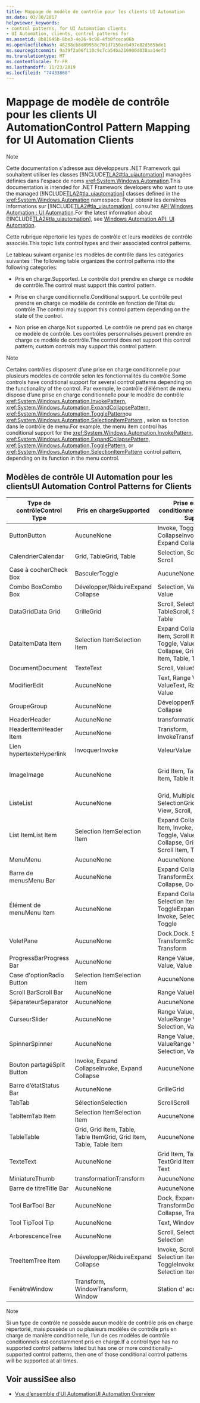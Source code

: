 ```yaml
---
title: Mappage de modèle de contrôle pour les clients UI Automation
ms.date: 03/30/2017
helpviewer_keywords:
- control patterns, for UI Automation clients
- UI Automation, clients, control patterns for
ms.assetid: 8b81645b-8be3-4e26-9c98-4fb0fceca06b
ms.openlocfilehash: 48298cb8d89958c701d7150aeb497e82d565bde1
ms.sourcegitcommit: 9a39f2a06f110c9c7ca54ba216900d038aa14ef3
ms.translationtype: MT
ms.contentlocale: fr-FR
ms.lasthandoff: 11/23/2019
ms.locfileid: "74433860"
---
```

# <a name="control-pattern-mapping-for-ui-automation-clients"></a><span data-ttu-id="35b04-102">Mappage de modèle de contrôle pour les clients UI Automation</span><span class="sxs-lookup"><span data-stu-id="35b04-102">Control Pattern Mapping for UI Automation Clients</span></span>
> [!NOTE]
> <span data-ttu-id="35b04-103">Cette documentation s'adresse aux développeurs .NET Framework qui souhaitent utiliser les classes [!INCLUDE[TLA2#tla_uiautomation](../../../includes/tla2sharptla-uiautomation-md.md)] managées définies dans l'espace de noms <xref:System.Windows.Automation>.</span><span class="sxs-lookup"><span data-stu-id="35b04-103">This documentation is intended for .NET Framework developers who want to use the managed [!INCLUDE[TLA2#tla_uiautomation](../../../includes/tla2sharptla-uiautomation-md.md)] classes defined in the <xref:System.Windows.Automation> namespace.</span></span> <span data-ttu-id="35b04-104">Pour obtenir les dernières informations sur [!INCLUDE[TLA2#tla_uiautomation](../../../includes/tla2sharptla-uiautomation-md.md)], consultez [API Windows Automation : UI Automation](/windows/win32/winauto/entry-uiauto-win32).</span><span class="sxs-lookup"><span data-stu-id="35b04-104">For the latest information about [!INCLUDE[TLA2#tla_uiautomation](../../../includes/tla2sharptla-uiautomation-md.md)], see [Windows Automation API: UI Automation](/windows/win32/winauto/entry-uiauto-win32).</span></span>  
  
 <span data-ttu-id="35b04-105">Cette rubrique répertorie les types de contrôle et leurs modèles de contrôle associés.</span><span class="sxs-lookup"><span data-stu-id="35b04-105">This topic lists control types and their associated control patterns.</span></span>  
  
 <span data-ttu-id="35b04-106">Le tableau suivant organise les modèles de contrôle dans les catégories suivantes :</span><span class="sxs-lookup"><span data-stu-id="35b04-106">The following table organizes the control patterns into the following categories:</span></span>  
  
- <span data-ttu-id="35b04-107">Pris en charge.</span><span class="sxs-lookup"><span data-stu-id="35b04-107">Supported.</span></span> <span data-ttu-id="35b04-108">Le contrôle doit prendre en charge ce modèle de contrôle.</span><span class="sxs-lookup"><span data-stu-id="35b04-108">The control must support this control pattern.</span></span>  
  
- <span data-ttu-id="35b04-109">Prise en charge conditionnelle.</span><span class="sxs-lookup"><span data-stu-id="35b04-109">Conditional support.</span></span> <span data-ttu-id="35b04-110">Le contrôle peut prendre en charge ce modèle de contrôle en fonction de l’état du contrôle.</span><span class="sxs-lookup"><span data-stu-id="35b04-110">The control may support this control pattern depending on the state of the control.</span></span>  
  
- <span data-ttu-id="35b04-111">Non prise en charge.</span><span class="sxs-lookup"><span data-stu-id="35b04-111">Not supported.</span></span> <span data-ttu-id="35b04-112">Le contrôle ne prend pas en charge ce modèle de contrôle. Les contrôles personnalisés peuvent prendre en charge ce modèle de contrôle.</span><span class="sxs-lookup"><span data-stu-id="35b04-112">The control does not support this control pattern; custom controls may support this control pattern.</span></span>  
  
> [!NOTE]
> <span data-ttu-id="35b04-113">Certains contrôles disposent d’une prise en charge conditionnelle pour plusieurs modèles de contrôle selon les fonctionnalités du contrôle.</span><span class="sxs-lookup"><span data-stu-id="35b04-113">Some controls have conditional support for several control patterns depending on the functionality of the control.</span></span> <span data-ttu-id="35b04-114">Par exemple, le contrôle d’élément de menu dispose d’une prise en charge conditionnelle pour le modèle de contrôle <xref:System.Windows.Automation.InvokePattern>, <xref:System.Windows.Automation.ExpandCollapsePattern>, <xref:System.Windows.Automation.TogglePattern>ou <xref:System.Windows.Automation.SelectionItemPattern> , selon sa fonction dans le contrôle de menu.</span><span class="sxs-lookup"><span data-stu-id="35b04-114">For example, the menu item control has conditional support for the <xref:System.Windows.Automation.InvokePattern>, <xref:System.Windows.Automation.ExpandCollapsePattern>, <xref:System.Windows.Automation.TogglePattern>, or <xref:System.Windows.Automation.SelectionItemPattern> control pattern, depending on its function in the menu control.</span></span>  
  
<a name="control_mapping_clients"></a>   
## <a name="ui-automation-control-patterns-for-clients"></a><span data-ttu-id="35b04-115">Modèles de contrôle UI Automation pour les clients</span><span class="sxs-lookup"><span data-stu-id="35b04-115">UI Automation Control Patterns for Clients</span></span>  
  
|<span data-ttu-id="35b04-116">Type de contrôle</span><span class="sxs-lookup"><span data-stu-id="35b04-116">Control Type</span></span>|<span data-ttu-id="35b04-117">Pris en charge</span><span class="sxs-lookup"><span data-stu-id="35b04-117">Supported</span></span>|<span data-ttu-id="35b04-118">Prise en charge conditionnelle</span><span class="sxs-lookup"><span data-stu-id="35b04-118">Conditional Support</span></span>|<span data-ttu-id="35b04-119">Non pris en charge</span><span class="sxs-lookup"><span data-stu-id="35b04-119">Not Supported</span></span>|  
|------------------|---------------|-------------------------|-------------------|  
|<span data-ttu-id="35b04-120">Button</span><span class="sxs-lookup"><span data-stu-id="35b04-120">Button</span></span>|<span data-ttu-id="35b04-121">Aucune</span><span class="sxs-lookup"><span data-stu-id="35b04-121">None</span></span>|<span data-ttu-id="35b04-122">Invoke, Toggle, Expand Collapse</span><span class="sxs-lookup"><span data-stu-id="35b04-122">Invoke, Toggle, Expand Collapse</span></span>|<span data-ttu-id="35b04-123">Aucune</span><span class="sxs-lookup"><span data-stu-id="35b04-123">None</span></span>|  
|<span data-ttu-id="35b04-124">Calendrier</span><span class="sxs-lookup"><span data-stu-id="35b04-124">Calendar</span></span>|<span data-ttu-id="35b04-125">Grid, Table</span><span class="sxs-lookup"><span data-stu-id="35b04-125">Grid, Table</span></span>|<span data-ttu-id="35b04-126">Selection, Scroll</span><span class="sxs-lookup"><span data-stu-id="35b04-126">Selection, Scroll</span></span>|<span data-ttu-id="35b04-127">Valeur</span><span class="sxs-lookup"><span data-stu-id="35b04-127">Value</span></span>|  
|<span data-ttu-id="35b04-128">Case à cocher</span><span class="sxs-lookup"><span data-stu-id="35b04-128">Check Box</span></span>|<span data-ttu-id="35b04-129">Basculer</span><span class="sxs-lookup"><span data-stu-id="35b04-129">Toggle</span></span>|<span data-ttu-id="35b04-130">Aucune</span><span class="sxs-lookup"><span data-stu-id="35b04-130">None</span></span>|<span data-ttu-id="35b04-131">Aucune</span><span class="sxs-lookup"><span data-stu-id="35b04-131">None</span></span>|  
|<span data-ttu-id="35b04-132">Combo Box</span><span class="sxs-lookup"><span data-stu-id="35b04-132">Combo Box</span></span>|<span data-ttu-id="35b04-133">Développer/Réduire</span><span class="sxs-lookup"><span data-stu-id="35b04-133">Expand Collapse</span></span>|<span data-ttu-id="35b04-134">Selection, Value</span><span class="sxs-lookup"><span data-stu-id="35b04-134">Selection, Value</span></span>|<span data-ttu-id="35b04-135">Scroll</span><span class="sxs-lookup"><span data-stu-id="35b04-135">Scroll</span></span>|  
|<span data-ttu-id="35b04-136">DataGrid</span><span class="sxs-lookup"><span data-stu-id="35b04-136">Data Grid</span></span>|<span data-ttu-id="35b04-137">Grille</span><span class="sxs-lookup"><span data-stu-id="35b04-137">Grid</span></span>|<span data-ttu-id="35b04-138">Scroll, Selection, Table</span><span class="sxs-lookup"><span data-stu-id="35b04-138">Scroll, Selection, Table</span></span>|<span data-ttu-id="35b04-139">Aucune</span><span class="sxs-lookup"><span data-stu-id="35b04-139">None</span></span>|  
|<span data-ttu-id="35b04-140">DataItem</span><span class="sxs-lookup"><span data-stu-id="35b04-140">Data Item</span></span>|<span data-ttu-id="35b04-141">Selection Item</span><span class="sxs-lookup"><span data-stu-id="35b04-141">Selection Item</span></span>|<span data-ttu-id="35b04-142">Expand Collapse, Grid Item, Scroll Item, Table, Toggle, Value</span><span class="sxs-lookup"><span data-stu-id="35b04-142">Expand Collapse, Grid Item, Scroll Item, Table, Toggle, Value</span></span>|<span data-ttu-id="35b04-143">Aucune</span><span class="sxs-lookup"><span data-stu-id="35b04-143">None</span></span>|  
|<span data-ttu-id="35b04-144">Document</span><span class="sxs-lookup"><span data-stu-id="35b04-144">Document</span></span>|<span data-ttu-id="35b04-145">Texte</span><span class="sxs-lookup"><span data-stu-id="35b04-145">Text</span></span>|<span data-ttu-id="35b04-146">Scroll, Value</span><span class="sxs-lookup"><span data-stu-id="35b04-146">Scroll, Value</span></span>|<span data-ttu-id="35b04-147">Aucune</span><span class="sxs-lookup"><span data-stu-id="35b04-147">None</span></span>|  
|<span data-ttu-id="35b04-148">Modifier</span><span class="sxs-lookup"><span data-stu-id="35b04-148">Edit</span></span>|<span data-ttu-id="35b04-149">Aucune</span><span class="sxs-lookup"><span data-stu-id="35b04-149">None</span></span>|<span data-ttu-id="35b04-150">Text, Range Value, Value</span><span class="sxs-lookup"><span data-stu-id="35b04-150">Text, Range Value, Value</span></span>|<span data-ttu-id="35b04-151">Aucune</span><span class="sxs-lookup"><span data-stu-id="35b04-151">None</span></span>|  
|<span data-ttu-id="35b04-152">Groupe</span><span class="sxs-lookup"><span data-stu-id="35b04-152">Group</span></span>|<span data-ttu-id="35b04-153">Aucune</span><span class="sxs-lookup"><span data-stu-id="35b04-153">None</span></span>|<span data-ttu-id="35b04-154">Développer/Réduire</span><span class="sxs-lookup"><span data-stu-id="35b04-154">Expand Collapse</span></span>|<span data-ttu-id="35b04-155">Aucune</span><span class="sxs-lookup"><span data-stu-id="35b04-155">None</span></span>|  
|<span data-ttu-id="35b04-156">Header</span><span class="sxs-lookup"><span data-stu-id="35b04-156">Header</span></span>|<span data-ttu-id="35b04-157">Aucune</span><span class="sxs-lookup"><span data-stu-id="35b04-157">None</span></span>|<span data-ttu-id="35b04-158">transformation</span><span class="sxs-lookup"><span data-stu-id="35b04-158">Transform</span></span>|<span data-ttu-id="35b04-159">Aucune</span><span class="sxs-lookup"><span data-stu-id="35b04-159">None</span></span>|  
|<span data-ttu-id="35b04-160">HeaderItem</span><span class="sxs-lookup"><span data-stu-id="35b04-160">Header Item</span></span>|<span data-ttu-id="35b04-161">Aucune</span><span class="sxs-lookup"><span data-stu-id="35b04-161">None</span></span>|<span data-ttu-id="35b04-162">Transform, Invoke</span><span class="sxs-lookup"><span data-stu-id="35b04-162">Transform, Invoke</span></span>|<span data-ttu-id="35b04-163">Aucune</span><span class="sxs-lookup"><span data-stu-id="35b04-163">None</span></span>|  
|<span data-ttu-id="35b04-164">Lien hypertexte</span><span class="sxs-lookup"><span data-stu-id="35b04-164">Hyperlink</span></span>|<span data-ttu-id="35b04-165">Invoquer</span><span class="sxs-lookup"><span data-stu-id="35b04-165">Invoke</span></span>|<span data-ttu-id="35b04-166">Valeur</span><span class="sxs-lookup"><span data-stu-id="35b04-166">Value</span></span>|<span data-ttu-id="35b04-167">Aucune</span><span class="sxs-lookup"><span data-stu-id="35b04-167">None</span></span>|  
|<span data-ttu-id="35b04-168">Image</span><span class="sxs-lookup"><span data-stu-id="35b04-168">Image</span></span>|<span data-ttu-id="35b04-169">Aucune</span><span class="sxs-lookup"><span data-stu-id="35b04-169">None</span></span>|<span data-ttu-id="35b04-170">Grid Item, Table Item</span><span class="sxs-lookup"><span data-stu-id="35b04-170">Grid Item, Table Item</span></span>|<span data-ttu-id="35b04-171">Invoke, Selection Item</span><span class="sxs-lookup"><span data-stu-id="35b04-171">Invoke, Selection Item</span></span>|  
|<span data-ttu-id="35b04-172">Liste</span><span class="sxs-lookup"><span data-stu-id="35b04-172">List</span></span>|<span data-ttu-id="35b04-173">Aucune</span><span class="sxs-lookup"><span data-stu-id="35b04-173">None</span></span>|<span data-ttu-id="35b04-174">Grid, Multiple View, Scroll, Selection</span><span class="sxs-lookup"><span data-stu-id="35b04-174">Grid, Multiple View, Scroll, Selection</span></span>|<span data-ttu-id="35b04-175">Table</span><span class="sxs-lookup"><span data-stu-id="35b04-175">Table</span></span>|  
|<span data-ttu-id="35b04-176">List Item</span><span class="sxs-lookup"><span data-stu-id="35b04-176">List Item</span></span>|<span data-ttu-id="35b04-177">Selection Item</span><span class="sxs-lookup"><span data-stu-id="35b04-177">Selection Item</span></span>|<span data-ttu-id="35b04-178">Expand Collapse, Grid Item, Invoke, Scroll Item, Toggle, Value</span><span class="sxs-lookup"><span data-stu-id="35b04-178">Expand Collapse, Grid Item, Invoke, Scroll Item, Toggle, Value</span></span>|<span data-ttu-id="35b04-179">Aucune</span><span class="sxs-lookup"><span data-stu-id="35b04-179">None</span></span>|  
|<span data-ttu-id="35b04-180">Menu</span><span class="sxs-lookup"><span data-stu-id="35b04-180">Menu</span></span>|<span data-ttu-id="35b04-181">Aucune</span><span class="sxs-lookup"><span data-stu-id="35b04-181">None</span></span>|<span data-ttu-id="35b04-182">Aucune</span><span class="sxs-lookup"><span data-stu-id="35b04-182">None</span></span>|<span data-ttu-id="35b04-183">Aucune</span><span class="sxs-lookup"><span data-stu-id="35b04-183">None</span></span>|  
|<span data-ttu-id="35b04-184">Barre de menus</span><span class="sxs-lookup"><span data-stu-id="35b04-184">Menu Bar</span></span>|<span data-ttu-id="35b04-185">Aucune</span><span class="sxs-lookup"><span data-stu-id="35b04-185">None</span></span>|<span data-ttu-id="35b04-186">Expand Collapse, Dock, Transform</span><span class="sxs-lookup"><span data-stu-id="35b04-186">Expand Collapse, Dock, Transform</span></span>|<span data-ttu-id="35b04-187">Aucune</span><span class="sxs-lookup"><span data-stu-id="35b04-187">None</span></span>|  
|<span data-ttu-id="35b04-188">Élément de menu</span><span class="sxs-lookup"><span data-stu-id="35b04-188">Menu Item</span></span>|<span data-ttu-id="35b04-189">Aucune</span><span class="sxs-lookup"><span data-stu-id="35b04-189">None</span></span>|<span data-ttu-id="35b04-190">Expand Collapse, Invoke, Selection Item, Toggle</span><span class="sxs-lookup"><span data-stu-id="35b04-190">Expand Collapse, Invoke, Selection Item, Toggle</span></span>|<span data-ttu-id="35b04-191">Aucune</span><span class="sxs-lookup"><span data-stu-id="35b04-191">None</span></span>|  
|<span data-ttu-id="35b04-192">Volet</span><span class="sxs-lookup"><span data-stu-id="35b04-192">Pane</span></span>|<span data-ttu-id="35b04-193">Aucune</span><span class="sxs-lookup"><span data-stu-id="35b04-193">None</span></span>|<span data-ttu-id="35b04-194">Dock.</span><span class="sxs-lookup"><span data-stu-id="35b04-194">Dock.</span></span> <span data-ttu-id="35b04-195">Scroll, Transform</span><span class="sxs-lookup"><span data-stu-id="35b04-195">Scroll, Transform</span></span>|<span data-ttu-id="35b04-196">Fenêtre</span><span class="sxs-lookup"><span data-stu-id="35b04-196">Window</span></span>|  
|<span data-ttu-id="35b04-197">ProgressBar</span><span class="sxs-lookup"><span data-stu-id="35b04-197">Progress Bar</span></span>|<span data-ttu-id="35b04-198">Aucune</span><span class="sxs-lookup"><span data-stu-id="35b04-198">None</span></span>|<span data-ttu-id="35b04-199">Range Value, Value</span><span class="sxs-lookup"><span data-stu-id="35b04-199">Range Value, Value</span></span>|<span data-ttu-id="35b04-200">Aucune</span><span class="sxs-lookup"><span data-stu-id="35b04-200">None</span></span>|  
|<span data-ttu-id="35b04-201">Case d'option</span><span class="sxs-lookup"><span data-stu-id="35b04-201">Radio Button</span></span>|<span data-ttu-id="35b04-202">Selection Item</span><span class="sxs-lookup"><span data-stu-id="35b04-202">Selection Item</span></span>|<span data-ttu-id="35b04-203">Aucune</span><span class="sxs-lookup"><span data-stu-id="35b04-203">None</span></span>|<span data-ttu-id="35b04-204">Basculer</span><span class="sxs-lookup"><span data-stu-id="35b04-204">Toggle</span></span>|  
|<span data-ttu-id="35b04-205">Scroll Bar</span><span class="sxs-lookup"><span data-stu-id="35b04-205">Scroll Bar</span></span>|<span data-ttu-id="35b04-206">Aucune</span><span class="sxs-lookup"><span data-stu-id="35b04-206">None</span></span>|<span data-ttu-id="35b04-207">Range Value</span><span class="sxs-lookup"><span data-stu-id="35b04-207">Range Value</span></span>|<span data-ttu-id="35b04-208">Scroll</span><span class="sxs-lookup"><span data-stu-id="35b04-208">Scroll</span></span>|  
|<span data-ttu-id="35b04-209">Séparateur</span><span class="sxs-lookup"><span data-stu-id="35b04-209">Separator</span></span>|<span data-ttu-id="35b04-210">Aucune</span><span class="sxs-lookup"><span data-stu-id="35b04-210">None</span></span>|<span data-ttu-id="35b04-211">Aucune</span><span class="sxs-lookup"><span data-stu-id="35b04-211">None</span></span>|<span data-ttu-id="35b04-212">Aucune</span><span class="sxs-lookup"><span data-stu-id="35b04-212">None</span></span>|  
|<span data-ttu-id="35b04-213">Curseur</span><span class="sxs-lookup"><span data-stu-id="35b04-213">Slider</span></span>|<span data-ttu-id="35b04-214">Aucune</span><span class="sxs-lookup"><span data-stu-id="35b04-214">None</span></span>|<span data-ttu-id="35b04-215">Range Value, Selection, Value</span><span class="sxs-lookup"><span data-stu-id="35b04-215">Range Value, Selection, Value</span></span>|<span data-ttu-id="35b04-216">Aucune</span><span class="sxs-lookup"><span data-stu-id="35b04-216">None</span></span>|  
|<span data-ttu-id="35b04-217">Spinner</span><span class="sxs-lookup"><span data-stu-id="35b04-217">Spinner</span></span>|<span data-ttu-id="35b04-218">Aucune</span><span class="sxs-lookup"><span data-stu-id="35b04-218">None</span></span>|<span data-ttu-id="35b04-219">Range Value, Selection, Value</span><span class="sxs-lookup"><span data-stu-id="35b04-219">Range Value, Selection, Value</span></span>|<span data-ttu-id="35b04-220">Aucune</span><span class="sxs-lookup"><span data-stu-id="35b04-220">None</span></span>|  
|<span data-ttu-id="35b04-221">Bouton partagé</span><span class="sxs-lookup"><span data-stu-id="35b04-221">Split Button</span></span>|<span data-ttu-id="35b04-222">Invoke, Expand Collapse</span><span class="sxs-lookup"><span data-stu-id="35b04-222">Invoke, Expand Collapse</span></span>|<span data-ttu-id="35b04-223">Aucune</span><span class="sxs-lookup"><span data-stu-id="35b04-223">None</span></span>|<span data-ttu-id="35b04-224">Aucune</span><span class="sxs-lookup"><span data-stu-id="35b04-224">None</span></span>|  
|<span data-ttu-id="35b04-225">Barre d’état</span><span class="sxs-lookup"><span data-stu-id="35b04-225">Status Bar</span></span>|<span data-ttu-id="35b04-226">Aucune</span><span class="sxs-lookup"><span data-stu-id="35b04-226">None</span></span>|<span data-ttu-id="35b04-227">Grille</span><span class="sxs-lookup"><span data-stu-id="35b04-227">Grid</span></span>|<span data-ttu-id="35b04-228">Aucune</span><span class="sxs-lookup"><span data-stu-id="35b04-228">None</span></span>|  
|<span data-ttu-id="35b04-229">Tab</span><span class="sxs-lookup"><span data-stu-id="35b04-229">Tab</span></span>|<span data-ttu-id="35b04-230">Sélection</span><span class="sxs-lookup"><span data-stu-id="35b04-230">Selection</span></span>|<span data-ttu-id="35b04-231">Scroll</span><span class="sxs-lookup"><span data-stu-id="35b04-231">Scroll</span></span>|<span data-ttu-id="35b04-232">Aucune</span><span class="sxs-lookup"><span data-stu-id="35b04-232">None</span></span>|  
|<span data-ttu-id="35b04-233">TabItem</span><span class="sxs-lookup"><span data-stu-id="35b04-233">Tab Item</span></span>|<span data-ttu-id="35b04-234">Selection Item</span><span class="sxs-lookup"><span data-stu-id="35b04-234">Selection Item</span></span>|<span data-ttu-id="35b04-235">Aucune</span><span class="sxs-lookup"><span data-stu-id="35b04-235">None</span></span>|<span data-ttu-id="35b04-236">Invoquer</span><span class="sxs-lookup"><span data-stu-id="35b04-236">Invoke</span></span>|  
|<span data-ttu-id="35b04-237">Table</span><span class="sxs-lookup"><span data-stu-id="35b04-237">Table</span></span>|<span data-ttu-id="35b04-238">Grid, Grid Item, Table, Table Item</span><span class="sxs-lookup"><span data-stu-id="35b04-238">Grid, Grid Item, Table, Table Item</span></span>|<span data-ttu-id="35b04-239">Aucune</span><span class="sxs-lookup"><span data-stu-id="35b04-239">None</span></span>|<span data-ttu-id="35b04-240">Aucune</span><span class="sxs-lookup"><span data-stu-id="35b04-240">None</span></span>|  
|<span data-ttu-id="35b04-241">Texte</span><span class="sxs-lookup"><span data-stu-id="35b04-241">Text</span></span>|<span data-ttu-id="35b04-242">Aucune</span><span class="sxs-lookup"><span data-stu-id="35b04-242">None</span></span>|<span data-ttu-id="35b04-243">Grid Item, Table Item, Text</span><span class="sxs-lookup"><span data-stu-id="35b04-243">Grid Item, Table Item, Text</span></span>|<span data-ttu-id="35b04-244">Valeur</span><span class="sxs-lookup"><span data-stu-id="35b04-244">Value</span></span>|  
|<span data-ttu-id="35b04-245">Miniature</span><span class="sxs-lookup"><span data-stu-id="35b04-245">Thumb</span></span>|<span data-ttu-id="35b04-246">transformation</span><span class="sxs-lookup"><span data-stu-id="35b04-246">Transform</span></span>|<span data-ttu-id="35b04-247">Aucune</span><span class="sxs-lookup"><span data-stu-id="35b04-247">None</span></span>|<span data-ttu-id="35b04-248">Aucune</span><span class="sxs-lookup"><span data-stu-id="35b04-248">None</span></span>|  
|<span data-ttu-id="35b04-249">Barre de titre</span><span class="sxs-lookup"><span data-stu-id="35b04-249">Title Bar</span></span>|<span data-ttu-id="35b04-250">Aucune</span><span class="sxs-lookup"><span data-stu-id="35b04-250">None</span></span>|<span data-ttu-id="35b04-251">Aucune</span><span class="sxs-lookup"><span data-stu-id="35b04-251">None</span></span>|<span data-ttu-id="35b04-252">Aucune</span><span class="sxs-lookup"><span data-stu-id="35b04-252">None</span></span>|  
|<span data-ttu-id="35b04-253">Tool Bar</span><span class="sxs-lookup"><span data-stu-id="35b04-253">Tool Bar</span></span>|<span data-ttu-id="35b04-254">Aucune</span><span class="sxs-lookup"><span data-stu-id="35b04-254">None</span></span>|<span data-ttu-id="35b04-255">Dock, Expand Collapse, Transform</span><span class="sxs-lookup"><span data-stu-id="35b04-255">Dock, Expand Collapse, Transform</span></span>|<span data-ttu-id="35b04-256">Aucune</span><span class="sxs-lookup"><span data-stu-id="35b04-256">None</span></span>|  
|<span data-ttu-id="35b04-257">Tool Tip</span><span class="sxs-lookup"><span data-stu-id="35b04-257">Tool Tip</span></span>|<span data-ttu-id="35b04-258">Aucune</span><span class="sxs-lookup"><span data-stu-id="35b04-258">None</span></span>|<span data-ttu-id="35b04-259">Text, Window</span><span class="sxs-lookup"><span data-stu-id="35b04-259">Text, Window</span></span>|<span data-ttu-id="35b04-260">Aucune</span><span class="sxs-lookup"><span data-stu-id="35b04-260">None</span></span>|  
|<span data-ttu-id="35b04-261">Arborescence</span><span class="sxs-lookup"><span data-stu-id="35b04-261">Tree</span></span>|<span data-ttu-id="35b04-262">Aucune</span><span class="sxs-lookup"><span data-stu-id="35b04-262">None</span></span>|<span data-ttu-id="35b04-263">Scroll, Selection</span><span class="sxs-lookup"><span data-stu-id="35b04-263">Scroll, Selection</span></span>|<span data-ttu-id="35b04-264">Aucune</span><span class="sxs-lookup"><span data-stu-id="35b04-264">None</span></span>|  
|<span data-ttu-id="35b04-265">TreeItem</span><span class="sxs-lookup"><span data-stu-id="35b04-265">Tree Item</span></span>|<span data-ttu-id="35b04-266">Développer/Réduire</span><span class="sxs-lookup"><span data-stu-id="35b04-266">Expand Collapse</span></span>|<span data-ttu-id="35b04-267">Invoke, Scroll Item, Selection Item, Toggle</span><span class="sxs-lookup"><span data-stu-id="35b04-267">Invoke, Scroll Item, Selection Item, Toggle</span></span>|<span data-ttu-id="35b04-268">Aucune</span><span class="sxs-lookup"><span data-stu-id="35b04-268">None</span></span>|  
|<span data-ttu-id="35b04-269">Fenêtre</span><span class="sxs-lookup"><span data-stu-id="35b04-269">Window</span></span>|<span data-ttu-id="35b04-270">Transform, Window</span><span class="sxs-lookup"><span data-stu-id="35b04-270">Transform, Window</span></span>|<span data-ttu-id="35b04-271">Station d' accueil</span><span class="sxs-lookup"><span data-stu-id="35b04-271">Dock</span></span>|<span data-ttu-id="35b04-272">Aucune</span><span class="sxs-lookup"><span data-stu-id="35b04-272">None</span></span>|  
  
> [!NOTE]
> <span data-ttu-id="35b04-273">Si un type de contrôle ne possède aucun modèle de contrôle pris en charge répertorié, mais possède un ou plusieurs modèles de contrôle pris en charge de manière conditionnelle, l’un de ces modèles de contrôle conditionnels est constamment pris en charge.</span><span class="sxs-lookup"><span data-stu-id="35b04-273">If a control type has no supported control patterns listed but has one or more conditionally-supported control patterns, then one of those conditional control patterns will be supported at all times.</span></span>  
  
## <a name="see-also"></a><span data-ttu-id="35b04-274">Voir aussi</span><span class="sxs-lookup"><span data-stu-id="35b04-274">See also</span></span>

- [<span data-ttu-id="35b04-275">Vue d’ensemble d’UI Automation</span><span class="sxs-lookup"><span data-stu-id="35b04-275">UI Automation Overview</span></span>](ui-automation-overview.md)
